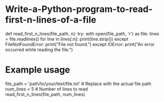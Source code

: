 # Write-a-Python-program-to-read-first-n-lines-of-a-file

def read_first_n_lines(file_path, n):
    try:
        with open(file_path, 'r') as file:
            lines = file.readlines()
            for line in lines[:n]:
                print(line.strip())
    except FileNotFoundError:
        print("File not found.")
    except IOError:
        print("An error occurred while reading the file.")

# Example usage
file_path = 'path/to/your/text/file.txt'  # Replace with the actual file path
num_lines = 5  # Number of lines to read
read_first_n_lines(file_path, num_lines)
